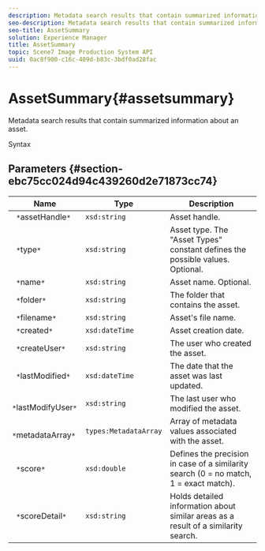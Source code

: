 ```yaml
---
description: Metadata search results that contain summarized information about an asset.
seo-description: Metadata search results that contain summarized information about an asset.
seo-title: AssetSummary
solution: Experience Manager
title: AssetSummary
topic: Scene7 Image Production System API
uuid: 0ac8f900-c16c-409d-b83c-3bdf0ad28fac
---
```


# AssetSummary{#assetsummary}

Metadata search results that contain summarized information about an asset.

 Syntax 

## Parameters {#section-ebc75cc024d94c439260d2e71873cc74}

|  Name  | Type  | Description  |
|---|---|---|
|  ` *`assetHandle`*`  | `xsd:string`  | Asset handle.  |
|  ` *`type`*`  | `xsd:string`  | Asset type. The "Asset Types" constant defines the possible values. Optional.  |
|  ` *`name`*`  | `xsd:string`  | Asset name. Optional.  |
|  ` *`folder`*`  | `xsd:string`  | The folder that contains the asset.  |
|  ` *`filename`*`  | `xsd:string`  | Asset's file name.  |
|  ` *`created`*`  | `xsd:dateTime`  | Asset creation date.  |
|  ` *`createUser`*`  | `xsd:string`  | The user who created the asset.  |
|  ` *`lastModified`*`  | `xsd:dateTime`  | The date that the asset was last updated.  |
|  ` *`lastModifyUser`*`  | `xsd:string`  | The last user who modified the asset.  |
|  ` *`metadataArray`*`  | `types:MetadataArray`  | Array of metadata values associated with the asset.  |
|  ` *`score`*`  | `xsd:double`  | Defines the precision in case of a similarity search (0 = no match, 1 = exact match).  |
|  ` *`scoreDetail`*`  | `xsd:string`  | Holds detailed information about similar areas as a result of a similarity search.  |

